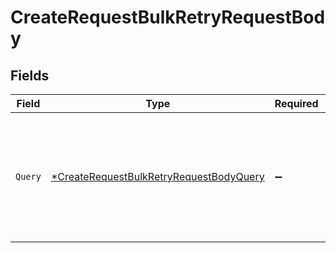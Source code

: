 # CreateRequestBulkRetryRequestBody


## Fields

| Field                                                                                                            | Type                                                                                                             | Required                                                                                                         | Description                                                                                                      |
| ---------------------------------------------------------------------------------------------------------------- | ---------------------------------------------------------------------------------------------------------------- | ---------------------------------------------------------------------------------------------------------------- | ---------------------------------------------------------------------------------------------------------------- |
| `Query`                                                                                                          | [*CreateRequestBulkRetryRequestBodyQuery](../../models/operations/createrequestbulkretryrequestbodyquery.md)     | :heavy_minus_sign:                                                                                               | Filter properties for the events to be included in the bulk retry, use query parameters of [Requests](#requests) |